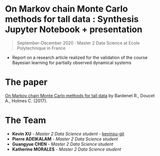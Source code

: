 # On Markov chain Monte Carlo methods for tall data : Synthesis Jupyter Notebook + presentation 
> September-December 2020 : Master 2 Data Science at Ecole Polytechnique in France

+ Report on a research article realized for the validation of the course Bayesian learning for partially observed dynamical systems 

# The paper
[On Markov chain Monte Carlo methods for tall data](http://www.jmlr.org/papers/volume18/15-205/15-205.pdf)
by Bardenet R., Doucet A., Holmes C. (2017).

# The Team
+ **Kevin XU** - *Master 2 Data Science student* - [kevinxu-git](https://github.com/kevinxu-git)
+ **Pierre ADEIKALAM** - *Master 2 Data Science student*
+ **Guangyue CHEN** - *Master 2 Data Science student* 
+ **Katherine MORALES** - *Master 2 Data Science student*
